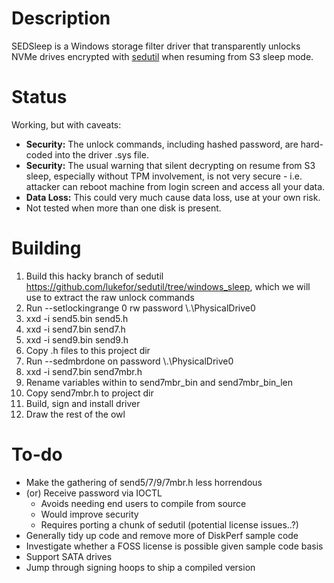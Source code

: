 Description
==
SEDSleep is a Windows storage filter driver that transparently unlocks NVMe drives encrypted with [sedutil](https://github.com/Drive-Trust-Alliance/sedutil) when resuming from S3 sleep mode.

Status
===
Working, but with caveats:

 - **Security:** The unlock commands, including hashed password, are hard-coded into the driver .sys file.
 - **Security:** The usual warning that silent decrypting on resume from S3 sleep, especially without TPM involvement, is not very secure - i.e. attacker can reboot machine from login screen and access all your data.
 - **Data Loss:** This could very much cause data loss, use at your own risk.
 - Not tested when more than one disk is present.

Building
==

 1. Build this hacky branch of sedutil https://github.com/lukefor/sedutil/tree/windows_sleep, which we will use to extract the raw unlock commands
 2. Run --setlockingrange 0 rw password \\.\PhysicalDrive0
 3. xxd -i send5.bin send5.h
 4. xxd -i send7.bin send7.h
 5. xxd -i send9.bin send9.h
 6. Copy .h files to this project dir
 7. Run --sedmbrdone on password \\.\PhysicalDrive0
 8. xxd -i send7.bin send7mbr.h
 9. Rename variables within to send7mbr_bin and send7mbr_bin_len
 10. Copy send7mbr.h to project dir  
 11. Build, sign and install driver
 12. Draw the rest of the owl
 

To-do
===
 - Make the gathering of send5/7/9/7mbr.h less horrendous
 - (or) Receive password via IOCTL
	 - Avoids needing end users to compile from source 
	 - Would improve security
	 - Requires porting a chunk of sedutil (potential license issues..?)
 - Generally tidy up code and remove more of DiskPerf sample code
 - Investigate whether a FOSS license is possible given sample code basis
 - Support SATA drives
 - Jump through signing hoops to ship a compiled version
 



